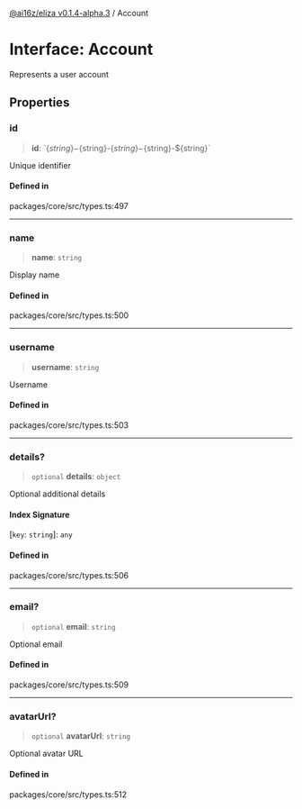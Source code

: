[@ai16z/eliza v0.1.4-alpha.3](../index.md) / Account

# Interface: Account

Represents a user account

## Properties

### id

> **id**: \`$\{string\}-$\{string\}-$\{string\}-$\{string\}-$\{string\}\`

Unique identifier

#### Defined in

packages/core/src/types.ts:497

***

### name

> **name**: `string`

Display name

#### Defined in

packages/core/src/types.ts:500

***

### username

> **username**: `string`

Username

#### Defined in

packages/core/src/types.ts:503

***

### details?

> `optional` **details**: `object`

Optional additional details

#### Index Signature

 \[`key`: `string`\]: `any`

#### Defined in

packages/core/src/types.ts:506

***

### email?

> `optional` **email**: `string`

Optional email

#### Defined in

packages/core/src/types.ts:509

***

### avatarUrl?

> `optional` **avatarUrl**: `string`

Optional avatar URL

#### Defined in

packages/core/src/types.ts:512
